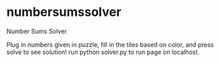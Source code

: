 # numbersumssolver
Number Sums Solver

Plug in numbers given in puzzle, fill in the tiles based on color, and press solve to see solution!
run python solver.py to run page on localhost.
